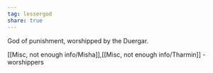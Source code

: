 ```yaml
---
tag: lessergod
share: true  
---
```

God of punishment, worshipped by the Duergar.

[[Misc, not enough info/Misha]],[[Misc, not enough info/Tharmin]] - worshippers 
